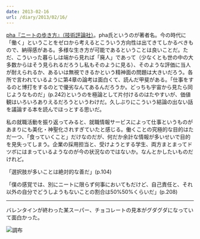 ```yaml
---
date: 2013-02-16
url: /diary/2013/02/16/
---
```


[pha『ニートの歩き方』（技術評論社）](http://www.amazon.co.jp/dp/4774152242)。pha氏というのが著者名。今の時代に「働く」ということをゼロから考えるとこういう方向性は出てきてしかるべきもので、納得感がある。多様な生き方が可能であるということは良いことだ。ただ、こういった暮らしは端から見れば「廃人」であって（少なくとも世の中の大多数からはそう見られるだろうし私もそのように見る）、そのような評価に当人が耐えられるか、あるいは無視できるかという精神面の問題は大きいだろう。各所で言われているように第4章の論考は面白くて、読んだ甲斐がある。「仕事をするのと博打をするのとで優劣なんてあるんだろうか。どっちも宇宙から見たら同じようなものだ」(p.242)というのを極論として片付けるのはたやすいが、価値観はいろいろありえるだろうというわけだ。久しぶりにこういう結論の出ない話を議論する本を読んでほっとする思いだ。

私の就職活動を振り返ってみると、就職情報サービスによって仕事というものがあまりにも美化・神聖化されすぎていたと感じる。働くことの究極的な目的はただ一つ、「食っていくこと」だけなのだが、何だか余計な情報が多いせいで目的を見失ってしまう。企業の採用担当と、受けようとする学生、両方まとまってドツボにはまっているようなのが今の状況なのではないか。なんとかしたいものだけれど。

「選択肢が多いことは絶対的な善だ」(p.104)

「僕の感覚では、別にニートに限らず何事においてもだけど、自己責任と、それ以外の自分でどうしようもないことの割合は50%50%くらいだ」(p.208)

-----

バレンタインが終わった某スーパー、チョコレートの見本がグダグダになっていて面白かった。

![調布](http://instagram.com/p/VyWV1TSLqJ/media?size=l "調布")